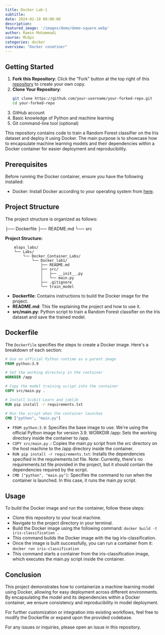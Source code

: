 ```yaml
---
title: Docker Lab-1
subtitle: 
date: 2024-02-18 00:00:00
description: 
featured_image: '/images/demo/demo-square.webp'
author: Ramin Mohammadi
course: MLOps
categories: docker
overview: "Docker conatiner"
---
```


## Getting Started

1. **Fork this Repository**: Click the "Fork" button at the top right of this [repository](https://github.com/raminmohammadi/MLOps/) to create your own copy.
3. **Clone Your Repository**:
   ```bash
   git clone https://github.com/your-username/your-forked-repo.git
   cd your-forked-repo

   ```
4. GitHub account
5. Basic knowledge of Python and machine learning
6. Git command-line tool (optional)


This repository contains code to train a Random Forest classifier on the Iris dataset and deploy it using Docker. The main purpose is to showcase how to encapsulate machine learning models and their dependencies within a Docker container for easier deployment and reproducibility.

## Prerequisites

Before running the Docker container, ensure you have the following installed:

- Docker: Install Docker according to your operating system from [here](https://docs.docker.com/get-docker/).

## Project Structure

The project structure is organized as follows:

├── Dockerfile
├── README.md
└── src

**Project Structure:**

```
    mlops_labs/
    └── Labs/
        └── Docker_Container_Labs/
            └── Docker_lab1/
                ├── README.md
                ├── src/
                │   ├── __init__.py
                │   └── main.py
                ├── .gitignore
                └── train_model
```


- **Dockerfile**: Contains instructions to build the Docker image for the project.
- **README.md**: This file explaining the project and how to use it.
- **src/main.py**: Python script to train a Random Forest classifier on the Iris dataset and save the trained model.

## Dockerfile

The `Dockerfile` specifies the steps to create a Docker image. Here's a breakdown of each section:

```Dockerfile
# Use an official Python runtime as a parent image
FROM python:3.9

# Set the working directory in the container
WORKDIR /app

# Copy the model training script into the container
COPY src/main.py .

# Install Scikit-Learn and joblib
RUN pip install -r requirements.txt

# Run the script when the container launches
CMD ["python", "main.py"]
```


* ```FROM python:3.9```: Specifies the base image to use. We're using the official Python image for version 3.9.
WORKDIR /app: Sets the working directory inside the container to /app.
* ```COPY src/main.py``` .: Copies the main.py script from the src directory on the host machine to the /app directory inside the container.
* ```RUN pip install -r requirements.txt```: Installs the dependencies specified in the requirements.txt file. Note: Currently, there's no requirements.txt file provided in the project, but it should contain the dependencies required by the script.
* ```CMD ["python", "main.py"]```: Specifies the command to run when the container is launched. In this case, it runs the main.py script.



## Usage

To build the Docker image and run the container, follow these steps:

- Clone this repository to your local machine.
- Navigate to the project directory in your terminal.
- Build the Docker image using the following command:
```docker build -t iris-classification .```
- This command builds the Docker image with the tag iris-classification.
- Once the image is built successfully, you can run a container from it:
```docker run iris-classification```
- This command starts a container from the iris-classification image, which executes the main.py script inside the container.

## Conclusion
This project demonstrates how to containerize a machine learning model using Docker, allowing for easy deployment across different environments. By encapsulating the model and its dependencies within a Docker container, we ensure consistency and reproducibility in model deployment.

For further customization or integration into existing workflows, feel free to modify the Dockerfile or expand upon the provided codebase.

For any issues or inquiries, please open an issue in this repository.